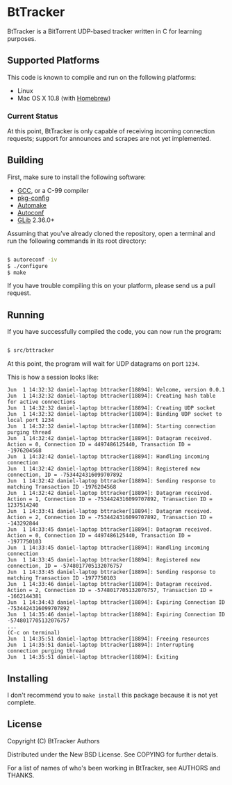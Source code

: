 # BtTracker

BtTracker is a BitTorrent UDP-based tracker written in C for learning purposes.

## Supported Platforms

This code is known to compile and run on the following platforms:

* Linux
* Mac OS X 10.8 (with [Homebrew](http://mxcl.github.io/homebrew/))

### Current Status

At this point, BtTracker is only capable of receiving incoming connection
requests; support for announces and scrapes are not yet implemented.

## Building

First, make sure to install the following software:

* [GCC](http://gcc.gnu.org/), or a C-99 compiler
* [pkg-config](http://www.freedesktop.org/wiki/Software/pkg-config/)
* [Automake](http://www.gnu.org/software/automake/)
* [Autoconf](http://www.gnu.org/software/autoconf/‎)
* [GLib](https://developer.gnome.org/glib/) 2.36.0+

Assuming that you've already cloned the repository, open a terminal and run the
following commands in its root directory:

````bash

$ autoreconf -iv
$ ./configure
$ make
````

If you have trouble compiling this on your platform, please send us a pull
request.

## Running

If you have successfully compiled the code, you can now run the program:

````bash

$ src/bttracker
````

At this point, the program will wait for UDP datagrams on port `1234`.

This is how a session looks like:

    Jun  1 14:32:32 daniel-laptop bttracker[18894]: Welcome, version 0.0.1
    Jun  1 14:32:32 daniel-laptop bttracker[18894]: Creating hash table for active connections
    Jun  1 14:32:32 daniel-laptop bttracker[18894]: Creating UDP socket
    Jun  1 14:32:32 daniel-laptop bttracker[18894]: Binding UDP socket to local port 1234
    Jun  1 14:32:32 daniel-laptop bttracker[18894]: Starting connection purging thread
    Jun  1 14:32:42 daniel-laptop bttracker[18894]: Datagram received. Action = 0, Connection ID = 4497486125440, Transaction ID = -1976204568
    Jun  1 14:32:42 daniel-laptop bttracker[18894]: Handling incoming connection
    Jun  1 14:32:42 daniel-laptop bttracker[18894]: Registered new connection, ID = -7534424316099707892
    Jun  1 14:32:42 daniel-laptop bttracker[18894]: Sending response to matching Transaction ID -1976204568
    Jun  1 14:32:42 daniel-laptop bttracker[18894]: Datagram received. Action = 1, Connection ID = -7534424316099707892, Transaction ID = 1237514240
    Jun  1 14:33:41 daniel-laptop bttracker[18894]: Datagram received. Action = 2, Connection ID = -7534424316099707892, Transaction ID = -143292844
    Jun  1 14:33:45 daniel-laptop bttracker[18894]: Datagram received. Action = 0, Connection ID = 4497486125440, Transaction ID = -1977750103
    Jun  1 14:33:45 daniel-laptop bttracker[18894]: Handling incoming connection
    Jun  1 14:33:45 daniel-laptop bttracker[18894]: Registered new connection, ID = -5748017705132076757
    Jun  1 14:33:45 daniel-laptop bttracker[18894]: Sending response to matching Transaction ID -1977750103
    Jun  1 14:33:46 daniel-laptop bttracker[18894]: Datagram received. Action = 2, Connection ID = -5748017705132076757, Transaction ID = -1662144381
    Jun  1 14:34:43 daniel-laptop bttracker[18894]: Expiring Connection ID -7534424316099707892
    Jun  1 14:35:46 daniel-laptop bttracker[18894]: Expiring Connection ID -5748017705132076757
    ...
    (C-c on terminal)
    Jun  1 14:35:51 daniel-laptop bttracker[18894]: Freeing resources
    Jun  1 14:35:51 daniel-laptop bttracker[18894]: Interrupting connection purging thread
    Jun  1 14:35:51 daniel-laptop bttracker[18894]: Exiting

## Installing

I don't recommend you to `make install` this package because it is not yet
complete.

## License

Copyright (C) BtTracker Authors

Distributed under the New BSD License. See COPYING for further details.

For a list of names of who's been working in BtTracker, see AUTHORS and THANKS.
